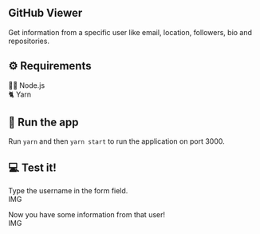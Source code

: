 ## GitHub Viewer

Get information from a specific user like email, location, followers, bio and repositories.

## ⚙️ Requirements

👨‍💻 Node.js<br />
🐈 Yarn

## 🚀 Run the app

Run `yarn` and then `yarn start` to run the application on port 3000.

## 💻 Test it!

Type the username in the form field.<br />
IMG

Now you have some information from that user!<br />
IMG
